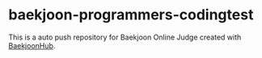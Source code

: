 # baekjoon-programmers-codingtest
This is a auto push repository for Baekjoon Online Judge created with [BaekjoonHub](https://github.com/BaekjoonHub/BaekjoonHub).
